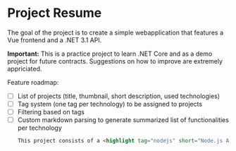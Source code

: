 # Project Resume

The goal of the project is to create a simple webapplication that features a Vue frontend and a .NET 3.1 API.

**Important:** This is a practice project to learn .NET Core and as a demo project for future contracts. Suggestions on how to improve are extremely appriciated.

Feature roadmap:

- [ ] List of projects (title, thumbnail, short description, used technologies)
- [ ] Tag system (one tag per technology) to be assigned to projects
- [ ] Filtering based on tags
- [ ] Custom markdown parsing to generate summarized list of functionalities per technology
	```markdown
	This project consists of a <highlight tag="nodejs" short="Node.js API using Express">Node.js RESTful API using the Express web framework</highlight>
	```